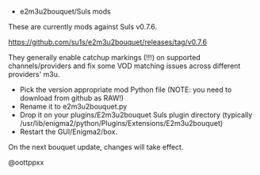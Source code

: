 * e2m3u2bouquet/Suls mods

These are currently mods against Suls v0.7.6.

https://github.com/su1s/e2m3u2bouquet/releases/tag/v0.7.6

They generally enable catchup markings (!!!) on supported
channels/providers and fix some VOD matching issues across
different providers' m3u.

* Pick the version appropriate mod Python file (NOTE: you need
to download from github as RAW!)
* Rename it to e2m3u2bouquet.py
* Drop it on your plugins/E2m3u2bouquet Suls plugin directory
(typically /usr/lib/enigma2/python/Plugins/Extensions/E2m3u2bouquet)
* Restart the GUI/Enigma2/box.

On the next bouquet update, changes will take effect.

@oottppxx
